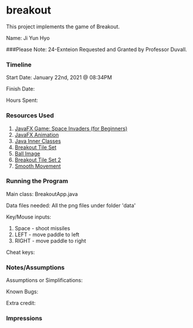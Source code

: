 # breakout

This project implements the game of Breakout.

Name: Ji Yun Hyo

###Please Note: 24-Exnteion Requested and Granted by Professor Duvall.

### Timeline

Start Date: January 22nd, 2021 @ 08:34PM

Finish Date: 

Hours Spent:

### Resources Used

1. [JavaFX Game: Space Invaders (for Beginners)](https://www.youtube.com/watch?v=FVo1fm52hz0&list=PL4h6ypqTi3RTIoPa_Qz3haEo3OXJQqOwc&index=5)
2. [JavaFX Animation](https://zetcode.com/gui/javafx/animation/#:~:text=AnimationTimer%20is%20the%20most%20simple,every%20frame%20of%20the%20animation.&text=Timeline%20is%20the%20most%20complex%20tool%20for%20doing%20high%2Dlevel%20animations.)
3. [Java Inner Classes](https://www.tutorialspoint.com/java/java_innerclasses.htm)
4. [Breakout Tile Set](https://opengameart.org/content/breakout-brick-breaker-tile-set-free)
5. [Ball Image](https://www.google.com/search?q=brick+breaker+ball+png&tbm=isch&hl=en&sa=X&ved=2ahUKEwjotreSq73uAhVL6VMKHWA4C-EQrNwCKAJ6BQgBELAB&biw=2545&bih=1272#imgrc=HIMr7i97XrxHqM)
6. [Breakout Tile Set 2](https://opengameart.org/content/ui-pack)
7. [Smooth Movement](https://www.youtube.com/watch?v=L5GJ-i_6uGQ)

### Running the Program

Main class: BreakoutApp.java

Data files needed: All the png files under folder 'data'

Key/Mouse inputs:
1. Space - shoot missiles
2. LEFT - move paddle to left
3. RIGHT - move paddle to right

Cheat keys:


### Notes/Assumptions

Assumptions or Simplifications:

Known Bugs:

Extra credit:


### Impressions
